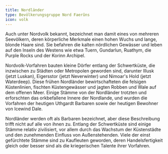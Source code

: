 ```yaml
---
title: Nordländer
type: Bevölkerungsgruppe Nord Faerûns
icon: volk
---
```


Auch unter Nordvolk bekannt, bezeichnet man damit eines von mehreren Seevölkern, deren körperliche Merkmale einen hohen
Wuchs und lange, blonde Haare sind. Sie befahren die kalten nördlichen Gewässer und leben auf den Inseln des Westens wie
etwa Tuern, Gundarlun, Ruathym, die Purple Rocks und der Korinn Archipel.

Nordvolk-Vorfahren bauten kleine Dörfer entlang der Schwertküste, die inzwischen zu Städten oder Metropolen geworden
sind, darunter Illusk (jetzt Luskan), Eigersstor (jetzt Neverwinter) und Nimoar's Hold (jetzt Waterdeep). Diese frühen
Nordländer bewirtschafteten die felsigen Küstenlinien, fischten Küstengewässer und jagten Robben und Wale auf dem
offenen Meer. Einige Stämme von der Nordländer trotzten und erforschten das orkbefallene Innere der Nordlande, und
wurden die Vorfahren der heutigen Uthgardt Barbaren sowie der heutigen Bewohner von Icewind Dale.

Nordländer werden oft als Barbaren bezeichnet, aber diese Beschreibung trifft nicht auf alle von ihnen zu. Entlang der
Schwertküste sind einige Stämme relativ zivilisiert, vor allem durch das Wachstum der Küstenstädte und den zunehmenden
Einfluss von Außenstehenden. Viele der einst gefürchtete Stämme sind zu Kaufleuten geworden, deren Handelsfertigkeit
gleich oder besser sind als die kriegerischen Talente ihrer Vorfahren.
